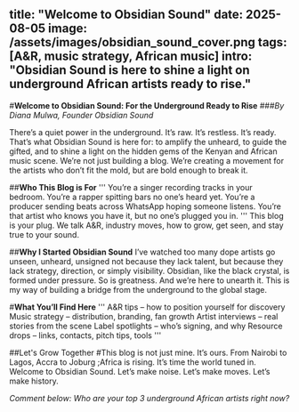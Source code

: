 title: "Welcome to Obsidian Sound"
date: 2025-08-05
image: /assets/images/obsidian_sound_cover.png
tags: [A&R, music strategy, African music]
intro: "Obsidian Sound is here to shine a light on underground African artists ready to rise."
---
#**Welcome to Obsidian Sound: For the Underground Ready to Rise**
###*By Diana Mulwa, Founder _Obsidian Sound_*

There’s a quiet power in the underground.
It’s raw. It’s restless. It’s ready.
That’s what Obsidian Sound is here for:
to amplify the unheard, to guide the gifted, and to shine a light on the hidden gems of the Kenyan and African music scene.
We’re not just building a blog.
We’re creating a movement for the artists who don’t fit the mold, but are bold enough to break it.


##**Who This Blog is For**
'''
You’re a singer recording tracks in your bedroom. 
You’re a rapper spitting bars no one’s heard yet. 
You’re a producer sending beats across WhatsApp hoping someone listens. 
You’re that artist who knows you have it, but no one’s plugged you in. 
'''
This blog is your plug.
We talk A&R, industry moves, how to grow, get seen, and stay true to your sound.


##**Why I Started Obsidian Sound**
I’ve watched too many dope artists go unseen, unheard, unsigned not because they lack talent, but because they lack strategy, direction, or simply visibility.
Obsidian, like the black crystal, is formed under pressure.
So is greatness. And we’re here to unearth it.
This is my way of building a bridge from the underground to the global stage.


#**What You’ll Find Here**
'''
A&R tips – how to position yourself for discovery 
Music strategy – distribution, branding, fan growth 
Artist interviews – real stories from the scene 
Label spotlights – who’s signing, and why 
Resource drops – links, contacts, pitch tips, tools
'''

##Let's Grow Together
#This blog is not just mine. It’s ours.
From Nairobi to Lagos, Accra to Joburg ;Africa is rising.
It’s time the world tuned in.
Welcome to Obsidian Sound.
Let’s make noise.
Let’s make moves.
Let’s make history.

*Comment below: Who are your top 3 underground African artists right now?*
